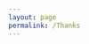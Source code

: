 ```yaml
---
layout: page
permalink: /Thanks
---
```


<script>
    const queryString = window.location.search;
    const urlParams = new URLSearchParams(queryString);
    const type = urlParams.get('tp')
    // const e = document.getElementById("eeeeeea").getElementsByClassName("minecraft")[0]
    const title = document.createElement('h1');
    const e = document.createElement('div');

    if (type == null) {
        e.innerHTML = `
        <p>Thank you for installing our Installer!</p>

        <p>Oh no... the installation didn't start? press <a href='Assets/Downloads/Minecraft_Server_Menu_Installer.bat'>here</a> to re-install</p>
        `
    } else if (type == "") {
        e.innerHTML = `
        <p>Thank you for installing our Installer!</p>

        <p>Oh no... the installation didn't start? press <a href='Assets/Downloads/Minecraft_Server_Menu_Installer.bat'>here</a> to re-install</p>
        `
    } else if (type == "bii") {
        e.innerHTML = `
        <p>Thank you for installing our Installer!</p>

        <p>Oh no... the installation didn't start? press <a href='Assets/Downloads/Minecraft_Server_Menu_Installer.bat'>here</a> to re-install</p>
        `
    } else if (type == "bini") {
        e.innerHTML = `
        <p>Hm... Sorry but you used Direct Download. For you get more opitions exemple install, update, remove and more. Click <a href='Assets/Downloads/Minecraft_Server_Menu_Installer.bat'>here</a> to download</p>

        <p>Oh no... the installation didn't start? press <a href='Assets/Downloads/Minecraft_Java_Server.bat'>here</a> to re-install</p>
        `
    }

    title.innerHTML = "Thanks!"
    document.getElementsByClassName("page-content")[0].getElementsByClassName("wrapper")[0].getElementsByClassName("post")[0].getElementsByClassName("post-content")[0].appendChild(title);
    
    e.Id = "Texts"
    document.getElementsByClassName("page-content")[0].getElementsByClassName("wrapper")[0].getElementsByClassName("post")[0].getElementsByClassName("post-content")[0].appendChild(e);
</script>
